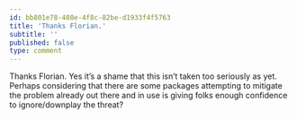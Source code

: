 ```yaml
---
id: bb801e78-408e-4f8c-82be-d1933f4f5763
title: 'Thanks Florian.'
subtitle: ''
published: false
type: comment
---
```




Thanks Florian. Yes it’s a shame that this isn’t taken too seriously as yet. Perhaps considering that there are some packages attempting to mitigate the problem already out there and in use is giving folks enough confidence to ignore/downplay the threat?

